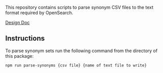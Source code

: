 This repository contains scripts to parse synonym CSV files to the text format required by OpenSearch.

[Design Doc](https://docs.google.com/document/d/1eRS92DTqYXQmuRKS5yeIclbaoVOdGGP0Q-CtLvsgKg8/edit#heading=h.17zparpg92rh)

## Instructions

To parse synonym sets run the following command from the directory of this package:

`npm run parse-synonyms {csv file} {name of text file to write}`